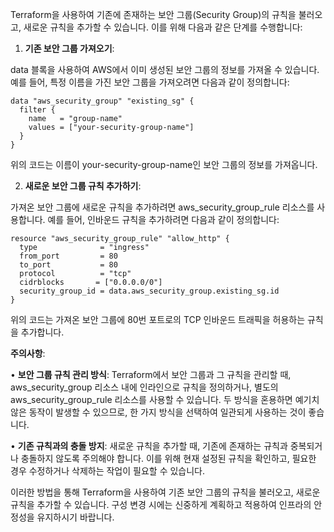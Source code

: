 
Terraform을 사용하여 기존에 존재하는 보안 그룹(Security Group)의 규칙을 불러오고, 새로운 규칙을 추가할 수 있습니다. 이를 위해 다음과 같은 단계를 수행합니다:

1. **기존 보안 그룹 가져오기**:

data 블록을 사용하여 AWS에서 이미 생성된 보안 그룹의 정보를 가져올 수 있습니다. 예를 들어, 특정 이름을 가진 보안 그룹을 가져오려면 다음과 같이 정의합니다:

```text
data "aws_security_group" "existing_sg" {
  filter {
    name   = "group-name"
    values = ["your-security-group-name"]
  }
}
```

위의 코드는 이름이 your-security-group-name인 보안 그룹의 정보를 가져옵니다.

2. **새로운 보안 그룹 규칙 추가하기**:

가져온 보안 그룹에 새로운 규칙을 추가하려면 aws_security_group_rule 리소스를 사용합니다. 예를 들어, 인바운드 규칙을 추가하려면 다음과 같이 정의합니다:

```text
resource "aws_security_group_rule" "allow_http" {
  type              = "ingress"
  from_port         = 80
  to_port           = 80
  protocol          = "tcp"
  cidrblocks       = ["0.0.0.0/0"]
  security_group_id = data.aws_security_group.existing_sg.id
}
```

위의 코드는 가져온 보안 그룹에 80번 포트로의 TCP 인바운드 트래픽을 허용하는 규칙을 추가합니다.

  

**주의사항**:

• **보안 그룹 규칙 관리 방식**: Terraform에서 보안 그룹과 그 규칙을 관리할 때, aws_security_group 리소스 내에 인라인으로 규칙을 정의하거나, 별도의 aws_security_group_rule 리소스를 사용할 수 있습니다. 두 방식을 혼용하면 예기치 않은 동작이 발생할 수 있으므로, 한 가지 방식을 선택하여 일관되게 사용하는 것이 좋습니다.

• **기존 규칙과의 충돌 방지**: 새로운 규칙을 추가할 때, 기존에 존재하는 규칙과 중복되거나 충돌하지 않도록 주의해야 합니다. 이를 위해 현재 설정된 규칙을 확인하고, 필요한 경우 수정하거나 삭제하는 작업이 필요할 수 있습니다.


이러한 방법을 통해 Terraform을 사용하여 기존 보안 그룹의 규칙을 불러오고, 새로운 규칙을 추가할 수 있습니다. 구성 변경 시에는 신중하게 계획하고 적용하여 인프라의 안정성을 유지하시기 바랍니다.